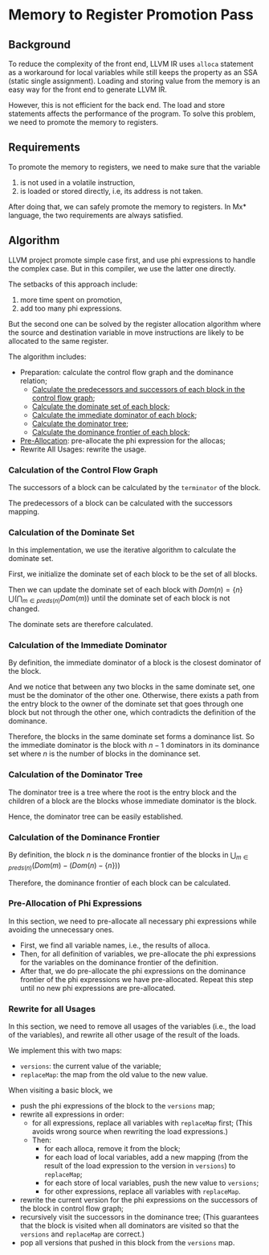 # Memory to Register Promotion Pass

## Background
To reduce the complexity of the front end, LLVM IR uses `alloca` statement
as a workaround for local variables while still keeps the property as an SSA
(static single assignment). Loading and storing value from the memory is
an easy way for the front end to generate LLVM IR.

However, this is not efficient for the back end. The load and store statements
affects the performance of the program. To solve this problem, we need to
promote the memory to registers.

## Requirements

To promote the memory to registers, we need to make sure that the variable
1. is not used in a volatile instruction,
2. is loaded or stored directly, i.e, its address is not taken.

After doing that, we can safely promote the memory to registers. In Mx*
language, the two requirements are always satisfied.

## Algorithm

LLVM project promote simple case first, and use phi expressions to handle
the complex case. But in this compiler, we use the latter one directly.

The setbacks of this approach include:
1. more time spent on promotion,
2. add too many phi expressions.

But the second one can be solved by the register allocation algorithm where
the source and destination variable in move instructions are likely to be
allocated to the same register.

The algorithm includes:
- Preparation: calculate the control flow graph and the dominance relation;
  - [Calculate the predecessors and successors of each block in the control flow graph](#calculation-of-the-control-flow-graph);
  - [Calculate the dominate set of each block](#calculation-of-the-dominate-set);
  - [Calculate the immediate dominator of each block](#calculation-of-the-immediate-dominator);
  - [Calculate the dominator tree](#calculation-of-the-dominator-tree);
  - [Calculate the dominance frontier of each block](#calculation-of-the-dominance-frontier);
- [Pre-Allocation](#pre-allocation-of-phi-expressions): pre-allocate the phi
  expression for the allocas;
- Rewrite All Usages: rewrite the usage.

### Calculation of the Control Flow Graph

The successors of a block can be calculated by the `terminator` of the block.

The predecessors of a block can be calculated with the successors mapping.

### Calculation of the Dominate Set

In this implementation, we use the iterative algorithm to calculate the
dominate set.

First, we initialize the dominate set of each block to be the set of all
blocks.

Then we can update the dominate set of each block with
$\mathit{Dom}(n) = \{n\} \bigcup \left(\bigcap_{m\in \mathit{preds}(n)} \mathit{Dom}(m)\right)$
until the dominate set of each block is not changed.

The dominate sets are therefore calculated.

### Calculation of the Immediate Dominator

By definition, the immediate dominator of a block is the closest dominator
of the block.

And we notice that between any two blocks in the same dominate set, one
must be the dominator of the other one. Otherwise, there exists a path from
the entry block to the owner of the dominate set that goes through one block
but not through the other one, which contradicts the definition of the
dominance.

Therefore, the blocks in the same dominate set forms a dominance list. So the
immediate dominator is the block with $n-1$ dominators in its dominance set
where $n$ is the number of blocks in the dominance set.

### Calculation of the Dominator Tree

The dominator tree is a tree where the root is the entry block and the
children of a block are the blocks whose immediate dominator is the block.

Hence, the dominator tree can be easily established.

### Calculation of the Dominance Frontier

By definition, the block $n$ is the dominance frontier of the blocks in
$\bigcup_{m\in\mathit{preds}(n)}\left(\mathit{Dom}(m)-(\mathit{Dom}(n)-\{n\})\right)$

Therefore, the dominance frontier of each block can be calculated.

### Pre-Allocation of Phi Expressions

In this section, we need to pre-allocate all necessary phi expressions while
avoiding the unnecessary ones.

- First, we find all variable names, i.e., the results of alloca.
- Then, for all definition of variables, we pre-allocate the phi expressions
  for the variables on the dominance frontier of the definition.
- After that, we do pre-allocate the phi expressions on the dominance frontier
  of the phi expressions we have pre-allocated. Repeat this step until no
  new phi expressions are pre-allocated.

### Rewrite for all Usages

In this section, we need to remove all usages of the variables (i.e., the
load of the variables), and rewrite all other usage of the result of the
loads.

We implement this with two maps:
- `versions`: the current value of the variable;
- `replaceMap`: the map from the old value to the new value.

When visiting a basic block, we
- push the phi expressions of the block to the `versions` map;
- rewrite all expressions in order:
  - for all expressions, replace all variables with `replaceMap` first; (This
    avoids wrong source when rewriting the load expressions.)
  - Then:
    - for each alloca, remove it from the block;
    - for each load of local variables, add a new mapping (from the result of
      the load expression to the version in `versions`) to `replaceMap`;
    - for each store of local variables, push the new value to `versions`;
    - for other expressions, replace all variables with `replaceMap`.
- rewrite the current version for the phi expressions on the successors of
  the block in control flow graph;
- recursively visit the successors in the dominance tree; (This guarantees
  that the block is visited when all dominators are visited so that the
  `versions` and `replaceMap` are correct.)
- pop all versions that pushed in this block from the `versions` map.
